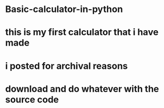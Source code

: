 # Basic-calculator-in-python
# this is my first calculator that i have made
# i posted for archival reasons 
# download and do whatever with the source code
